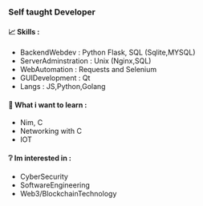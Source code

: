 ### Self taught Developer

#### 📈 Skills :
- BackendWebdev : Python Flask, SQL (Sqlite,MYSQL)
- ServerAdminstration : Unix (Nginx,SQL)
- WebAutomation : Requests and Selenium
- GUIDevelopment : Qt
- Langs : JS,Python,Golang 

#### 👀 What i want to learn :
- Nim, C
- Networking with C
- IOT

#### ❔ Im interested in :
- CyberSecurity
- SoftwareEngineering
- Web3/BlockchainTechnology
